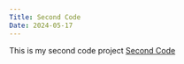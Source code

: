 ```yaml
---
Title: Second Code 
Date: 2024-05-17
---
```


This is my second code project 
[Second Code](/creativeCoding/imageArt/index.html)

